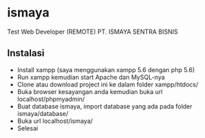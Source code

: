 # ismaya
Test Web Developer (REMOTE) PT. ISMAYA SENTRA BISNIS

## Instalasi
  - Install xampp (saya menggunakan xampp 5.6 dengan php 5.6)
  - Run xampp kemudian start Apache dan MySQL-nya
  - Clone atau download project ini ke dalam folder xampp/htdocs/
  - Buka browser kesayangan anda kemudian buka url localhost/phpmyadmin/
  - Buat database ismaya, import database yang ada pada folder ismaya/database/
  - Buka url localhost/ismaya/
  - Selesai
